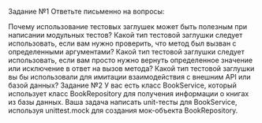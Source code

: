 Задание №1
Ответьте письменно на вопросы:

Почему использование тестовых заглушек может быть полезным при написании модульных тестов?
Какой тип тестовой заглушки следует использовать, если вам нужно проверить, что метод был вызван с определенными аргументами?
Какой тип тестовой заглушки следует использовать, если вам просто нужно вернуть определенное значение или исключение в ответ на вызов метода?
Какой тип тестовой заглушки вы бы использовали для имитации взаимодействия с внешним API или базой данных?
Задание №2
У вас есть класс BookService, который использует класс BookRepository для получения информации о книгах из базы данных. Ваша задача написать unit-тесты для BookService, используя unittest.mock для создания мок-объекта BookRepository.